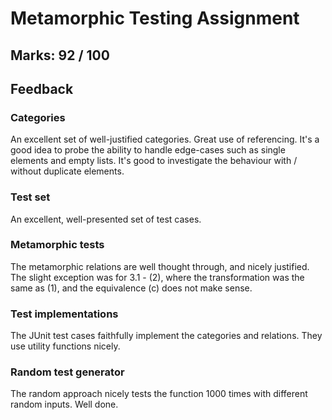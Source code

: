 # Metamorphic Testing Assignment

## Marks: 92 / 100

## Feedback
### Categories
An excellent set of well-justified categories. Great use of referencing. It's a good idea to probe
the ability to handle edge-cases such as single elements and empty lists. It's good to investigate
the behaviour with / without duplicate elements.

### Test set
An excellent, well-presented set of test cases.

### Metamorphic tests
The metamorphic relations are well thought through, and nicely justified. The slight exception was
for 3.1 - (2), where the transformation was the same as (1), and the equivalence (c) does not make
sense.

### Test implementations
The JUnit test cases faithfully implement the categories and relations. They use utility functions
nicely.

### Random test generator
The random approach nicely tests the function 1000 times with different random inputs. Well done.
